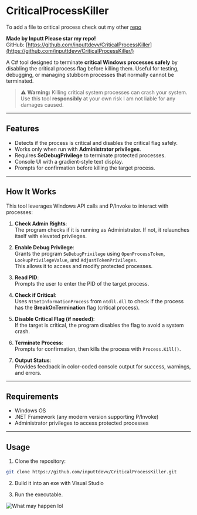 # CriticalProcessKiller

To add a file to critical process check out my other [repo](https://github.com/inputtdevv/SetCriticalProcess/tree/main)


**Made by Inputt Please star my repo!**  
GitHub: [https://github.com/inputtdevv/CriticalProcessKiller](https://github.com/inputtdevv/CriticalProcessKiller/)

A C# tool designed to terminate **critical Windows processes safely** by disabling the critical process flag before killing them. Useful for testing, debugging, or managing stubborn processes that normally cannot be terminated.

> ⚠️ **Warning:** Killing critical system processes can crash your system. Use this tool **responsibly** at your own risk I am not liable for any damages caused.

---

## Features

- Detects if the process is critical and disables the critical flag safely.
- Works only when run with **Administrator privileges**.
- Requires **SeDebugPrivilege** to terminate protected processes.
- Console UI with a gradient-style text display.
- Prompts for confirmation before killing the target process.

---

## How It Works

This tool leverages Windows API calls and P/Invoke to interact with processes:

1. **Check Admin Rights**:  
   The program checks if it is running as Administrator. If not, it relaunches itself with elevated privileges.

2. **Enable Debug Privilege**:  
   Grants the program `SeDebugPrivilege` using `OpenProcessToken`, `LookupPrivilegeValue`, and `AdjustTokenPrivileges`.  
   This allows it to access and modify protected processes.

3. **Read PID**:  
   Prompts the user to enter the PID of the target process.

4. **Check if Critical**:  
   Uses `NtSetInformationProcess` from `ntdll.dll` to check if the process has the **BreakOnTermination** flag (critical process).

5. **Disable Critical Flag (if needed)**:  
   If the target is critical, the program disables the flag to avoid a system crash.

6. **Terminate Process**:  
   Prompts for confirmation, then kills the process with `Process.Kill()`.

7. **Output Status**:  
   Provides feedback in color-coded console output for success, warnings, and errors.

---

## Requirements

- Windows OS
- .NET Framework (any modern version supporting P/Invoke)
- Administrator privileges to access protected processes

---

## Usage

 1. Clone the repository:

```bash
git clone https://github.com/inputtdevv/CriticalProcessKiller.git
```
2. Build it into an exe with Visual Studio

3. Run the executable.


![What may happen lol](https://media.giphy.com/media/v1.Y2lkPTc5MGI3NjExd3cyOGo4dzVtZDMyeWRkczVlaGVpcHY0djF0M3F1MTBpNzVqdG03aSZlcD12MV9naWZzX3NlYXJjaCZjdD1n/nZ9OnDVJoEaLPlVRc1/giphy.gif)

